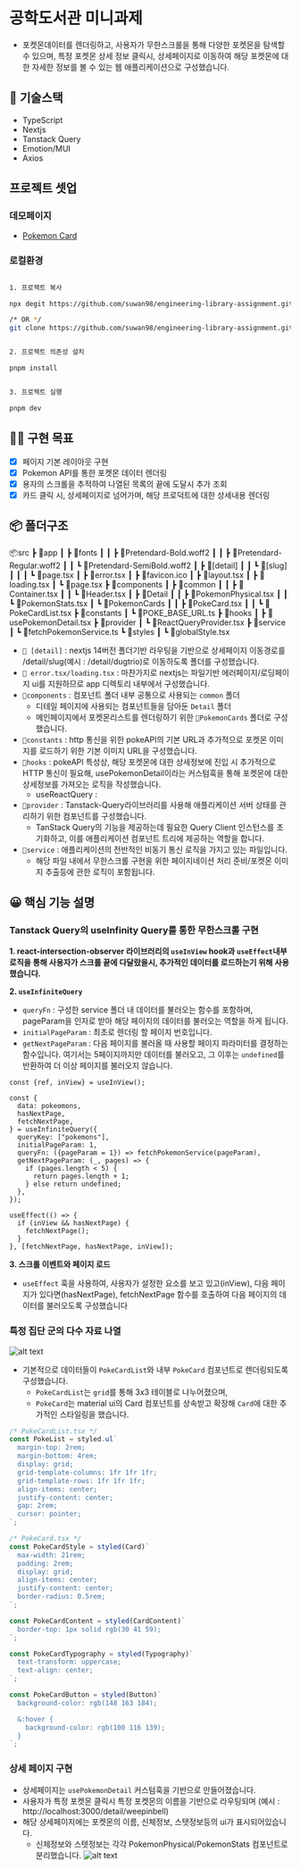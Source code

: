 # 공학도서관 미니과제

- 포켓몬데이터를 렌더링하고, 사용자가 무한스크롤을 통해 다양한 포켓몬을 탐색할 수 있으며, 특정 포켓몬 상세 정보 클릭시, 상세페이지로 이동하여 해당 포켓몬에 대한 자세한 정보를 볼 수 있는 웹 애플리케이션으로 구성했습니다.

## 📑 기술스택

- TypeScript
- Nextjs
- Tanstack Query
- Emotion/MUI
- Axios

## 프로젝트 셋업

### 데모페이지

- [Pokemon Card](https://engineering-library-assignment.vercel.app/)

### 로컬환경

```bash

1. 프로젝트 복사

npx degit https://github.com/suwan98/engineering-library-assignment.git

/* OR */
git clone https://github.com/suwan98/engineering-library-assignment.git


2. 프로젝트 의존성 설치

pnpm install


3. 프로젝트 실행

pnpm dev


```

## 👨‍💻 구현 목표

- [x] 페이지 기본 레이아웃 구현
- [x] Pokemon API를 통한 포켓몬 데이터 렌더링
- [x] 용자의 스크롤을 추적하여 나열된 목록의 끝에 도달시 추가 조회
- [x] 카드 클릭 시, 상세페이지로 넘어가며, 해당 프로덕트에 대한 상세내용 렌더링

## 📦 폴더구조

📦src
┣ 📂app
┃ ┣ 📂fonts
┃ ┃ ┣ 📜Pretendard-Bold.woff2
┃ ┃ ┣ 📜Pretendard-Regular.woff2
┃ ┃ ┗ 📜Pretendard-SemiBold.woff2
┃ ┣ 📂[detail]
┃ ┃ ┗ 📂[slug]
┃ ┃ ┃ ┗ 📜page.tsx
┃ ┣ 📜error.tsx
┃ ┣ 📜favicon.ico
┃ ┣ 📜layout.tsx
┃ ┣ 📜loading.tsx
┃ ┗ 📜page.tsx
┣ 📂components
┃ ┣ 📂common
┃ ┃ ┣ 📜Container.tsx
┃ ┃ ┗ 📜Header.tsx
┃ ┣ 📂Detail
┃ ┃ ┣ 📜PokemonPhysical.tsx
┃ ┃ ┗ 📜PokemonStats.tsx
┃ ┗ 📂PokemonCards
┃ ┃ ┣ 📜PokeCard.tsx
┃ ┃ ┗ 📜PokeCardList.tsx
┣ 📂constants
┃ ┗ 📜POKE_BASE_URL.ts
┣ 📂hooks
┃ ┣ 📜usePokemonDetail.tsx
┣ 📂provider
┃ ┗ 📜ReactQueryProvider.tsx
┣ 📂service
┃ ┗ 📜fetchPokemonService.ts
┗ 📂styles
┃ ┗ 📜globalStyle.tsx

- `📂 [detail]` : nextjs 14버전 폴더기반 라우팅을 기반으로 상세페이지 이동경로를 /detail/slug(예시 : /detail/dugtrio)로 이동하도록 폴더를 구성했습니다.
- `📜 error.tsx/loading.tsx` : 마찬가지로 nextjs는 파일기반 에러페이지/로딩페이지 ui를 지원하므로 app 디렉토리 내부에서 구성했습니다.
- `📂components` : 컴포넌트 폴더 내부 공통으로 사용되는 `common` 폴더
  - 디테일 페이지에 사용되는 컴포넌트들을 담아둔 `Detail` 폴더
  - 메인페이지에서 포켓몬리스트를 렌더링하기 위한 `📂PokemonCards` 폴더로 구성했습니다.
- `📂constants` : http 통신을 위한 pokeAPI의 기본 URL과 추가적으로 포켓몬 이미지를 로드하기 위한 기본 이미지 URL을 구성했습니다.
- `📂hooks` : pokeAPI 특성상, 해당 포켓몬에 대한 상세정보에 진입 시 추가적으로 HTTP 통신이 필요해, usePokemonDetail이라는 커스텀훅을 통해 포켓몬에 대한 상세정보를 가져오는 로직을 작성했습니다.
  - useReactQuery :
- `📂provider` : Tanstack-Query라이브러리를 사용해 애플리케이션 서버 상태를 관리하기 위한 컴포넌트를 구성했습니다.
  - TanStack Query의 기능을 제공하는데 필요한 Query Client 인스턴스를 초기화하고, 이를 애플리케이션 컴포넌트 트리에 제공하는 역할을 합니다.
- `📂service` : 애플리케이션의 전반적인 비동기 통신 로직을 가지고 있는 파일입니다.
  - 해당 파일 내에서 무한스크롤 구현을 위한 페이지네이션 처리 준비/포켓몬 이미지 추출등에 관한 로직이 포함됩니다.

## 😀 핵심 기능 설명

### Tanstack Query의 useInfinity Query를 통한 무한스크롤 구현

**1. react-intersection-observer 라이브러리의 `useInView` hook과 `useEffect`내부 로직을 통해 사용자가 스크롤 끝에 다달랐을시, 추가적인 데이터를 로드하는기 위해 사용했습니다.**

**2. `useInfiniteQuery`**

- `queryFn` : 구성한 service 폴더 내 데이터를 불러오는 함수를 포함하며, pageParam을 인자로 받아 해당 페이지의 데이터를 불러오는 역할을 하게 됩니다.
- `initialPageParam` : 최초로 렌더링 할 페이지 번호입니다.
- `getNextPageParam` : 다음 페이지를 불러올 때 사용할 페이지 파라미터를 결정하는 함수입니다. 여기서는 5페이지까지만 데이터를 불러오고, 그 이후는 `undefined`를 반환하여 더 이상 페이지를 불러오지 않습니다.

```tsx
const {ref, inView} = useInView();

const {
  data: pokeomons,
  hasNextPage,
  fetchNextPage,
} = useInfiniteQuery({
  queryKey: ["pokemons"],
  initialPageParam: 1,
  queryFn: ({pageParam = 1}) => fetchPokemonService(pageParam),
  getNextPageParam: (_, pages) => {
    if (pages.length < 5) {
      return pages.length + 1;
    } else return undefined;
  },
});

useEffect(() => {
  if (inView && hasNextPage) {
    fetchNextPage();
  }
}, [fetchNextPage, hasNextPage, inView]);
```

**3. 스크롤 이벤트와 페이지 로드**

- `useEffect` 훅을 사용하여, 사용자가 설정한 요소를 보고 있고(inView), 다음 페이지가 있다면(hasNextPage), fetchNextPage 함수를 호출하여 다음 페이지의 데이터를 불러오도록 구성했습니다

### 특정 집단 군의 다수 자료 나열

![alt text](public/assets/README_IMAGE/main-image.png)

- 기본적으로 데이터들이 `PokeCardList`와 내부 `PokeCard` 컴포넌트로 렌더링되도록 구성했습니다.
  - `PokeCardList`는 `grid`를 통해 3x3 테이블로 나누어졌으며,
  - `PokeCard`는 material ui의 Card 컴포넌트를 상속받고 확장해 `Card`에 대한 추가적인 스타일링을 했습니다.

```js
/* PokeCardList.tsx */
const PokeList = styled.ul`
  margin-top: 2rem;
  margin-bottom: 4rem;
  display: grid;
  grid-template-columns: 1fr 1fr 1fr;
  grid-template-rows: 1fr 1fr 1fr;
  align-items: center;
  justify-content: center;
  gap: 2rem;
  cursor: pointer;
`;

/* PokeCard.tsx */
const PokeCardStyle = styled(Card)`
  max-width: 21rem;
  padding: 2rem;
  display: grid;
  align-items: center;
  justify-content: center;
  border-radius: 0.5rem;
`;

const PokeCardContent = styled(CardContent)`
  border-top: 1px solid rgb(30 41 59);
`;

const PokeCardTypography = styled(Typography)`
  text-transform: uppercase;
  text-align: center;
`;

const PokeCardButton = styled(Button)`
  background-color: rgb(148 163 184);

  &:hover {
    background-color: rgb(100 116 139);
  }
`;
```

### 상세 페이지 구현

- 상세페이지는 `usePokemonDetail` 커스텀훅을 기반으로 만들어졌습니다.
- 사용자가 특정 포켓몬 클릭시 특정 포켓몬의 이름을 기반으로 라우팅되며 (예시 : http://localhost:3000/detail/weepinbell)
- 해당 상세페이지에는 포켓몬의 이름, 신체정보, 스탯정보등의 ui가 표시되어있습니다.
  - 신체정보와 스텟정보는 각각 PokemonPhysical/PokemonStats 컴포넌트로 분리했습니다.
    ![alt text](public/assets/README_IMAGE/detail-image.png)
